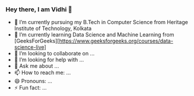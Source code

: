 ### Hey there, I am Vidhi 👋

- 🔭 I’m currently pursuing my B.Tech in Computer Science from Heritage Institute of Technology, Kolkata
- 🌱 I’m currently learning Data Science and Machine Learning from [GeeksForGeeks][https://www.geeksforgeeks.org/courses/data-science-live]
- 👯 I’m looking to collaborate on ...
- 🤔 I’m looking for help with ...
- 💬 Ask me about ...
- 📫 How to reach me: ...
- 😄 Pronouns: ...
- ⚡ Fun fact: ...
